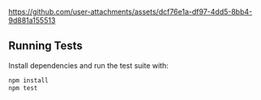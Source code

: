 

https://github.com/user-attachments/assets/dcf76e1a-df97-4dd5-8bb4-9d881a155513


## Running Tests

Install dependencies and run the test suite with:

```bash
npm install
npm test
```
